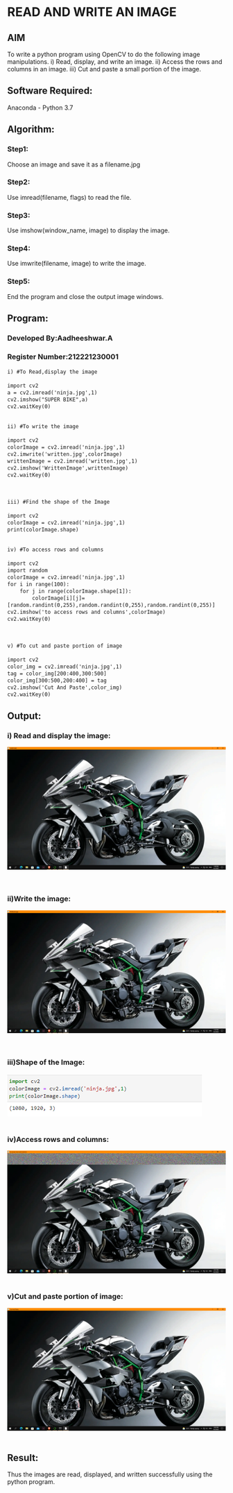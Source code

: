 # READ AND WRITE AN IMAGE
## AIM
To write a python program using OpenCV to do the following image manipulations.
i) Read, display, and write an image.
ii) Access the rows and columns in an image.
iii) Cut and paste a small portion of the image.

## Software Required:
Anaconda - Python 3.7
## Algorithm:
### Step1:
Choose an image and save it as a filename.jpg
### Step2:
Use imread(filename, flags) to read the file.
### Step3:
Use imshow(window_name, image) to display the image.
### Step4:
Use imwrite(filename, image) to write the image.
### Step5:
End the program and close the output image windows.
## Program:
### Developed By:Aadheeshwar.A
### Register Number:212221230001
~~~
i) #To Read,display the image

import cv2
a = cv2.imread('ninja.jpg',1)
cv2.imshow("SUPER BIKE",a)
cv2.waitKey(0)

~~~
~~~

ii) #To write the image

import cv2
colorImage = cv2.imread('ninja.jpg',1)
cv2.imwrite('written.jpg',colorImage)
writtenImage = cv2.imread('written.jpg',1)
cv2.imshow('WrittenImage',writtenImage)
cv2.waitKey(0)

~~~
~~~


iii) #Find the shape of the Image

import cv2 
colorImage = cv2.imread('ninja.jpg',1)
print(colorImage.shape)

~~~
~~~

iv) #To access rows and columns

import cv2
import random
colorImage = cv2.imread('ninja.jpg',1)
for i in range(100):
    for j in range(colorImage.shape[1]):
        colorImage[i][j]=[random.randint(0,255),random.randint(0,255),random.randint(0,255)]
cv2.imshow('to access rows and columns',colorImage)
cv2.waitKey(0)


~~~
~~~

v) #To cut and paste portion of image

import cv2
color_img = cv2.imread('ninja.jpg',1)
tag = color_img[200:400,300:500]
color_img[300:500,200:400] = tag
cv2.imshow('Cut And Paste',color_img)
cv2.waitKey(0)
~~~



## Output:

### i) Read and display the image:
![output](first.png)
<br>

<br>

### ii)Write the image:

![written](written.png)
<br>

<br>

### iii)Shape of the Image:
![output](size.PNG)
<br>
<br>

### iv)Access rows and columns:
![output](access.png)
<br>
<br>

### v)Cut and paste portion of image:
![output](cut.png)
<br>
<br>

## Result:
Thus the images are read, displayed, and written successfully using the python program.


